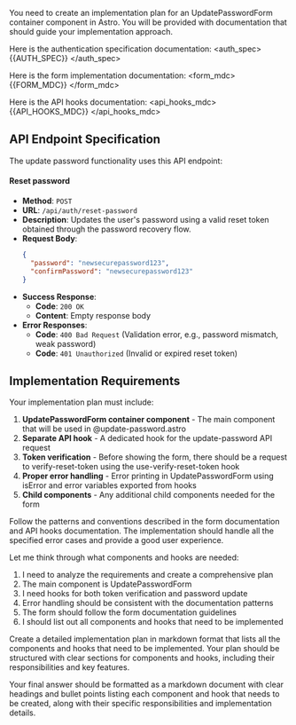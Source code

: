You need to create an implementation plan for an UpdatePasswordForm container component in Astro. You will be provided with documentation that should guide your implementation approach.

Here is the authentication specification documentation:
<auth_spec>
{{AUTH_SPEC}}
</auth_spec>

Here is the form implementation documentation:
<form_mdc>
{{FORM_MDC}}
</form_mdc>

Here is the API hooks documentation:
<api_hooks_mdc>
{{API_HOOKS_MDC}}
</api_hooks_mdc>

## API Endpoint Specification

The update password functionality uses this API endpoint:

#### Reset password

- **Method**: `POST`
- **URL**: `/api/auth/reset-password`
- **Description**: Updates the user's password using a valid reset token obtained through the password recovery flow.
- **Request Body**:
  ```json
  {
    "password": "newsecurepassword123",
    "confirmPassword": "newsecurepassword123"
  }
  ```
- **Success Response**:
  - **Code**: `200 OK`
  - **Content**: Empty response body
- **Error Responses**:
  - **Code**: `400 Bad Request` (Validation error, e.g., password mismatch, weak password)
  - **Code**: `401 Unauthorized` (Invalid or expired reset token)

## Implementation Requirements

Your implementation plan must include:

1. **UpdatePasswordForm container component** - The main component that will be used in @update-password.astro
2. **Separate API hook** - A dedicated hook for the update-password API request
3. **Token verification** - Before showing the form, there should be a request to verify-reset-token using the use-verify-reset-token hook
4. **Proper error handling** - Error printing in UpdatePasswordForm using isError and error variables exported from hooks
5. **Child components** - Any additional child components needed for the form

Follow the patterns and conventions described in the form documentation and API hooks documentation. The implementation should handle all the specified error cases and provide a good user experience.

<scratchpad>
Let me think through what components and hooks are needed:

1. I need to analyze the requirements and create a comprehensive plan
2. The main component is UpdatePasswordForm
3. I need hooks for both token verification and password update
4. Error handling should be consistent with the documentation patterns
5. The form should follow the form documentation guidelines
6. I should list out all components and hooks that need to be implemented
   </scratchpad>

Create a detailed implementation plan in markdown format that lists all the components and hooks that need to be implemented. Your plan should be structured with clear sections for components and hooks, including their responsibilities and key features.

Your final answer should be formatted as a markdown document with clear headings and bullet points listing each component and hook that needs to be created, along with their specific responsibilities and implementation details.
